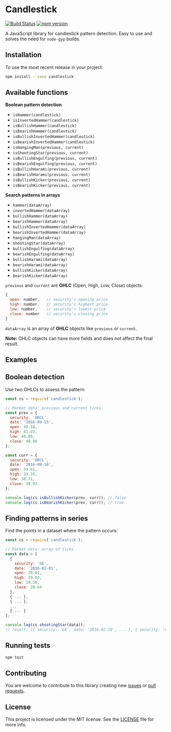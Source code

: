 # Candlestick

[![Build Status](https://app.travis-ci.com/cm45t3r/candlestick.svg?branch=master)](https://travis-ci.com/cm45t3r/candlestick)
[![npm version](https://badge.fury.io/js/candlestick.svg)](https://badge.fury.io/js/candlestick)

A JavaScript library for candlestick pattern detection. Easy to use and solves the need for `node-gyp` builds.


## Installation

To use the most recent release in your project:

``` bash
npm install --save candlestick
```

## Available functions

**Boolean pattern detection**

* `isHammer(candlestick)`
* `isInvertedHammer(candlestick)`
* `isBullishHammer(candlestick)`
* `isBearishHammer(candlestick)`
* `isBullishInvertedHammer(candlestick)`
* `isBearishInvertedHammer(candlestick)`
* `isHangingMan(previous, current)`
* `isShootingStar(previous, current)`
* `isBullishEngulfing(previous, current)`
* `isBearishEngulfing(previous, current)`
* `isBullishHarami(previous, current)`
* `isBearishHarami(previous, current)`
* `isBullishKicker(previous, current)`
* `isBearishKicker(previous, current)`


**Search patterns in arrays**

* `hammer(dataArray)`
* `invertedHammer(dataArray)`
* `bullishHammer(dataArray)`
* `bearishHammer(dataArray)`
* `bullishInvertedHammer(dataArray)`
* `bearishInvertedHammer(dataArray)`
* `hangingMan(dataArray)`
* `shootingStar(dataArray)`
* `bullishEngulfing(dataArray)`
* `bearishEngulfing(dataArray)`
* `bullishHarami(dataArray)`
* `bearishHarami(dataArray)`
* `bullishKicker(dataArray)`
* `bearishKicker(dataArray)`

`previous` and `current` are **OHLC** (Open, High, Low, Close) objects:

``` js
{
  open: number,   // security's opening price
  high: number,   // security's highest price
  low: number,    // security's lowest price
  close: number   // security's closing price
}
```

`dataArray` is an array of **OHLC** objects like `previous` or `current`.

**Note:** OHLC objects can have more fields and does not affect the final result.


## Examples

## Boolean detection
Use two OHLCs to assess the pattern:

``` js
const cs = require('candlestick');

// Market data: previous and current ticks
const prev = {
  security: 'ORCL',
  date: '2016-09-15',
  open: 40.18,
  high: 41.03,
  low: 40.09,
  close: 40.86
};

const curr = {
  security: 'ORCL',
  date: '2016-09-16',
  open: 39.61,
  high: 39.35,
  low: 38.71,
  close: 38.92
};

console.log(cs.isBullishKicker(prev, curr)); // false
console.log(cs.isBearishKicker(prev, curr)); // true
```

## Finding patterns in series
Find the points in a dataset where the pattern occurs:

``` js
const cs = require('candlestick');

// Market data: array of ticks
const data = [
  {
    security: 'GE',
    date: '2016-02-01',
    open: 29.01,
    high: 29.03,
    low: 28.56,
    close: 28.64
  },
  { ... },
  { ... },
  ...
  { ... }
];

console.log(cs.shootingStar(data));
// result: [{ security: 'GE', date: '2016-02-10', ... }, { security: 'GE', date: '2016-07-11', ... }]
```


## Running tests

``` bash
npm test
```

## Contributing

You are welcome to contribute to this library creating new [issues](https://github.com/cm45t3r/candlestick/issues) or [pull requests](https://github.com/cm45t3r/candlestick/pulls).


## License

This project is licensed under the MIT license. See the [LICENSE](https://github.com/cm45t3r/candlestick/blob/master/LICENSE) file for more info.
